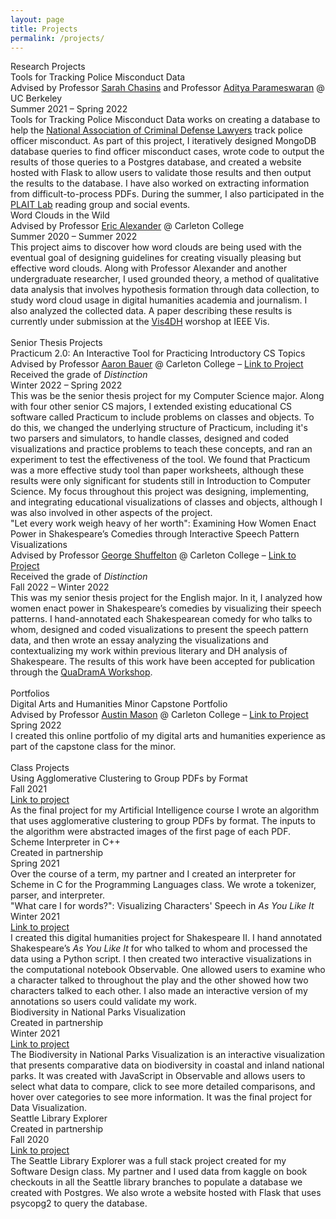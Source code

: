 ```yaml
---
layout: page
title: Projects
permalink: /projects/
---
```

<link rel="stylesheet" href="/assets/css/main.css">
<div class="project-heading">Research Projects</div>
<div class="small-spacer"></div>
<div class="project-title">Tools for Tracking Police Misconduct Data</div>
<div class="project-content">Advised by Professor <a href="https://schasins.com">Sarah Chasins</a> and Professor <a href="https://people.eecs.berkeley.edu/~adityagp/">Aditya Parameswaran</a> @ UC Berkeley</div>
<div class ="time">Summer 2021 – Spring 2022</div>
<div class="tiny-spacer"></div>
<div class="project-content">Tools for Tracking Police Misconduct Data works on creating a database to help the <a href="https://www.nacdl.org">National Association of Criminal Defense Lawyers</a> track police officer misconduct. As part of this project, I iteratively designed MongoDB database queries to find officer misconduct cases, wrote code to output the results of those queries to a Postgres database, and created a website hosted with Flask to allow users to validate those results and then output the results to the database. I have also worked on extracting information from difficult-to-process PDFs. During the summer, I also participated in the <a href="https://plait-lab.org">PLAIT Lab</a> reading group and social events.</div>
<div class="small-spacer"></div>
<div class="project-title">Word Clouds in the Wild</div>
<div class="project-content">Advised by Professor <a href="https://cs.carleton.edu/faculty/ealexander/">Eric Alexander</a> @ Carleton College</div>
<div class ="time">Summer 2020 – Summer 2022</div>
<div class="tiny-spacer"></div>
<div class="project-content">This project aims to discover how word clouds are being used with the eventual goal of designing guidelines for creating visually pleasing but effective word clouds. Along with Professor Alexander and another undergraduate researcher, I used grounded theory, a method of qualitative data analysis that involves hypothesis formation through data collection, to study word cloud usage in digital humanities academia and journalism. I also analyzed the collected data. A paper describing these results is currently under submission at the <a href="https://vis4dh.dbvis.de">Vis4DH</a> worshop at IEEE Vis.</div>
<br>

<div class="project-heading">Senior Thesis Projects</div>
<div class="small-spacer"></div>
<div class="project-title">Practicum 2.0: An Interactive Tool for Practicing Introductory CS Topics</div>
<div class="project-content">Advised by Professor <a href="https://cs.carleton.edu/faculty/awb/">Aaron Bauer</a> @ Carleton College – <a href="https://awilliambauer.github.io/practicum/">Link to Project</a></div>
<div class="project-content">Received the grade of <em>Distinction</em></div>
<div class ="time">Winter 2022 – Spring 2022</div>
<div class="tiny-spacer"></div>
<div class="project-content">This was be the senior thesis project for my Computer Science major. Along with four other senior CS majors, I extended existing educational CS software called Practicum to include problems on classes and objects. To do this, we changed the underlying structure of Practicum, including it's two parsers and simulators, to handle classes, designed and coded visualizations and practice problems to teach these concepts, and ran an experiment to test the effectiveness of the tool. We found that Practicum was a more effective study tool than paper worksheets, although these results were only significant for students still in Introduction to Computer Science. My focus throughout this project was designing, implementing, and integrating educational visualizations of classes and objects, although I was also involved in other aspects of the project.</div>
<div class="small-spacer"></div>
<div class="project-title">"Let every work weigh heavy of her worth": Examining How Women Enact Power in Shakespeare’s Comedies through Interactive Speech Pattern Visualizations</div>
<div class="project-content">Advised by Professor <a href="https://www.carleton.edu/directory/gshuffel/">George Shuffelton</a> @ Carleton College – <a href="https://observablehq.com/@hicker/let-every-word-weigh-heavy-of-her-worth">Link to Project</a> </div>
<div class="project-content">Received the grade of <em>Distinction</em></div>
<div class ="time">Fall 2022 – Winter 2022</div>
<div class="tiny-spacer"></div>
<div class="project-content">This was my senior thesis project for the English major. In it, I analyzed how women enact power in Shakespeare’s comedies by visualizing their speech patterns. I hand-annotated each Shakespearean comedy for who talks to whom, designed and coded visualizations to present the speech pattern data, and then wrote an essay analyzing the visualizations and contextualizing my work within previous literary and DH analysis of Shakespeare. The results of this work have been accepted for publication through the <a href="https://quadrama.github.io/blog/2022/03/14/comp-drama-analysis-workshop">QuaDramA Workshop</a>.</div>
<br>

<div class="project-heading">Portfolios</div>
<div class="small-spacer"></div>
<div class="project-title">Digital Arts and Humanities Minor Capstone Portfolio</div>
<div class="project-content">Advised by Professor <a href="https://www.carleton.edu/directory/amason/">Austin Mason</a> @ Carleton College – <a href="https://hicker.dgah.sites.carleton.edu">Link to Project</a> </div>
<div class ="time">Spring 2022</div>
<div class="tiny-spacer"></div>
<div class="project-content">I created this online portfolio of my digital arts and humanities experience as part of the capstone class for the minor.</div>
<br>

<div class="project-heading">Class Projects</div>
<div class="small-spacer"></div>
<div class="project-title">Using Agglomerative Clustering to Group PDFs by Format</div>
<div class ="time">Fall 2021</div>
<div class="project-content"><a href="https://github.com/rmatouschekh/agglomerative-clustering">Link to project</a></div>
<div class="tiny-spacer"></div>
<div class="project-content">As the final project for my Artificial Intelligence course I wrote an algorithm that uses agglomerative clustering to group PDFs by format. The inputs to the algorithm were abstracted images of the first page of each PDF.</div>
<div class="small-spacer"></div>
<div class="project-title">Scheme Interpreter in C++</div>
<div class="project-content">Created in partnership</div>
<div class ="time">Spring 2021</div>
<div class="tiny-spacer"></div>
<div class="project-content">Over the course of a term, my partner and I created an interpreter for Scheme in C for the Programming Languages class. We wrote a tokenizer, parser, and interpreter.</div>
<div class="small-spacer"></div>
<div class="project-title">"What care I for words?": Visualizing Characters' Speech in <i>As You Like It</i></div>
<div class ="time">Winter 2021</div>
<div class="project-content"><a href="https://observablehq.com/d/29cdc0a5b39cd2a9">Link to project</a></div>
<div class="tiny-spacer"></div>
<div class="project-content">I created this digital humanities project for Shakespeare II. I hand annotated Shakespeare’s <i>As You Like It</i> for who talked to whom and processed the data using a Python script. I then created two interactive visualizations in the computational notebook Observable. One allowed users to examine who a character talked to throughout the play and the other showed how two characters talked to each other. I also made an interactive version of my annotations so users could validate my work.</div>
<div class="small-spacer"></div>
<div class="project-title">Biodiversity in National Parks Visualization</div>
<div class="project-content">Created in partnership</div>
<div class ="time">Winter 2021</div>
<div class="project-content"><a href="https://observablehq.com/d/de2724efec118340">Link to project</a></div>
<div class="tiny-spacer"></div>
<div class="project-content">The Biodiversity in National Parks Visualization is an interactive visualization that presents comparative data on biodiversity in coastal and inland national parks. It was created with JavaScript in Observable and allows users to select what data to compare, click to see more detailed comparisons, and hover over categories to see more information. It was the final project for Data Visualization.</div>
<div class="small-spacer"></div>
<div class="project-title">Seattle Library Explorer</div>
<div class="project-content">Created in partnership</div>
<div class ="time">Fall 2020</div>
<div class="project-content"><a href="https://github.com/rmatouschekh/seattle-library-explorer">Link to project</a></div>
<div class="tiny-spacer"></div>
<div class="project-content">The Seattle Library Explorer was a full stack project created for my Software Design class. My partner and I used data from kaggle on book checkouts in all the Seattle library branches to populate a database we created with Postgres. We also wrote a website hosted with Flask that uses psycopg2 to query the database.</div>
